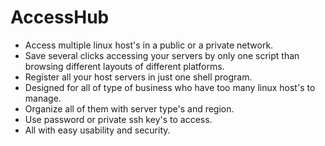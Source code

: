 # AccessHub

* Access multiple linux host's in a public or a private network.
* Save several clicks accessing your servers by only one script than browsing different layouts of different platforms.
* Register all your host servers in just one shell program.
* Designed for all of type of business who have too many linux host's to manage.
* Organize all of them with server type's and region.
* Use password or private ssh key's to access.
* All with easy usability and security.



